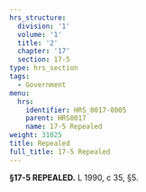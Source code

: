 ```yaml
---
hrs_structure:
  division: '1'
  volume: '1'
  title: '2'
  chapter: '17'
  section: 17-5
type: hrs_section
tags:
  - Government
menu:
  hrs:
    identifier: HRS_0017-0005
    parent: HRS0017
    name: 17-5 Repealed
weight: 31025
title: Repealed
full_title: 17-5 Repealed
---
```

**§17-5 REPEALED.** L 1990, c 35, §5.